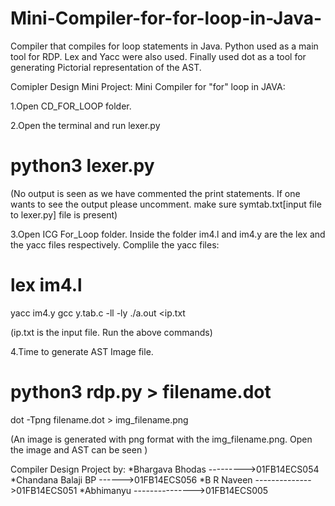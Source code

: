 # Mini-Compiler-for-for-loop-in-Java-
 Compiler that compiles for loop statements in Java. Python used as a main tool for RDP. Lex and Yacc were also used. Finally used dot as a tool for generating Pictorial representation of the AST. 
 

Comipler Design Mini Project: Mini Compiler for "for" loop in JAVA:

1.Open CD_FOR_LOOP folder.

2.Open the terminal and run lexer.py
# python3 lexer.py

(No output is seen as we have commented the print statements. If one wants to see the output please uncomment. make sure symtab.txt[input file to lexer.py] file is present)

3.Open ICG For_Loop folder.
Inside the folder im4.l and im4.y are the lex and the yacc files respectively.
Complile the yacc files:

# lex im4.l
  yacc im4.y
  gcc y.tab.c -ll -ly
  ./a.out <ip.txt 

(ip.txt is the input file. Run the above commands)

4.Time to generate AST Image file.

# python3 rdp.py > filename.dot
  dot -Tpng filename.dot > img_filename.png

(An image is generated with png format with the img_filename.png. Open the image and AST can be seen ) 


Compiler Design Project by:
*Bhargava Bhodas --------->01FB14ECS054
*Chandana Balaji BP ------>01FB14ECS056
*B R Naveen -------------->01FB14ECS051
*Abhimanyu --------------->01FB14ECS005
